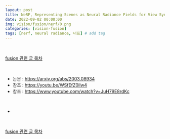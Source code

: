 ```yaml
---
layout: post
title: NeRF, Representing Scenes as Neural Radiance Fields for View Synthesis
date: 2022-09-02 00:00:00
img: vision/fusion/nerf/0.png
categories: [vision-fusion] 
tags: [nerf, neural radiance, 너프] # add tag
---
```


<br>

[fusion 관련 글 목차](https://gaussian37.github.io/vision-fusion-table/)

<br>

- 논문 : https://arxiv.org/abs/2003.08934
- 참조 : https://youtu.be/WSfEfZ0ilw4
- 참조 : https://www.youtube.com/watch?v=JuH79E8rdKc

<br>

- 

<br>

[fusion 관련 글 목차](https://gaussian37.github.io/vision-fusion-table/)

<br>